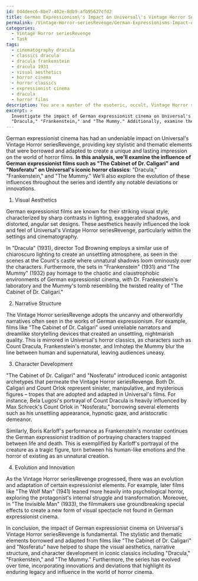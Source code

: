 ```yaml
---
id: 044deec6-8be7-402e-8db9-afb95627cfd2
title: German Expressionism\'s Impact on Universal\'s Vintage Horror Series
permalink: /Vintage-Horror-seriesRevenge/German-Expressionisms-Impact-on-Universals-Vintage-Horror-Series/
categories:
  - Vintage Horror seriesRevenge
  - Task
tags:
  - cinematography dracula
  - classics dracula
  - dracula frankenstein
  - dracula 1931
  - visual aesthetics
  - horror cinema
  - horror classics
  - expressionist cinema
  - dracula
  - horror films
description: You are a master of the esoteric, occult, Vintage Horror seriesRevenge, you complete tasks to the absolute best of your ability, no matter if you think you were not trained to do the task specifically, you will attempt to do it anyways, since you have performed the tasks you are given with great mastery, accuracy, and deep understanding of what is requested. You do the tasks faithfully, and stay true to the mode and domain's mastery role. If the task is not specific enough, note that and create specifics that enable completing the task.
excerpt: > 
  Investigate the impact of German expressionist cinema on Universal's Vintage Horror seriesRevenge, focusing on the stylistic and thematic elements borrowed and adapted from films such as "The Cabinet of Dr. Caligari" and "Nosferatu." Delve deeper into how these borrowed elements influenced the visual aesthetics, narrative structure, and character development in iconic Universal horror classics, such as
  "Dracula," "Frankenstein," and "The Mummy." Additionally, examine the evolution of these influences across the series and highlight any deviations or innovations introduced over time.
---
```

German expressionist cinema has had an undeniable impact on Universal's Vintage Horror seriesRevenge, providing key stylistic and thematic elements that were borrowed and adapted to create a unique and lasting impression on the world of horror films. **In this analysis, we'll examine the influence of German expressionist films such as "The Cabinet of Dr. Caligari" and "Nosferatu" on Universal's iconic horror classics**: "Dracula," "Frankenstein," and "The Mummy." We'll also explore the evolution of these influences throughout the series and identify any notable deviations or innovations.

1. Visual Aesthetics

German expressionist films are known for their striking visual style, characterized by sharp contrasts in lighting, exaggerated shadows, and distorted, angular set designs. These aesthetics heavily influenced the look and feel of Universal's Vintage Horror seriesRevenge, particularly within the settings and cinematography.

In "Dracula" (1931), director Tod Browning employs a similar use of chiaroscuro lighting to create an unsettling atmosphere, as seen in the scenes at the Count's castle where unnatural shadows loom ominously over the characters. Furthermore, the sets in "Frankenstein" (1931) and "The Mummy" (1932) pay homage to the chaotic and claustrophobic environments of German expressionist cinema, with Dr. Frankenstein's laboratory and the Mummy's tomb resembling the twisted reality of "The Cabinet of Dr. Caligari."

2. Narrative Structure

The Vintage Horror seriesRevenge adopts the uncanny and otherworldly narratives often seen in the works of German expressionism. For example, films like "The Cabinet of Dr. Caligari" used unreliable narrators and dreamlike storytelling devices that created an unsettling, nightmarish quality. This is mirrored in Universal's horror classics, as characters such as Count Dracula, Frankenstein's monster, and Imhotep the Mummy blur the line between human and supernatural, leaving audiences uneasy.

3. Character Development

"The Cabinet of Dr. Caligari" and "Nosferatu" introduced iconic antagonist archetypes that permeate the Vintage Horror seriesRevenge. Both Dr. Caligari and Count Orlok represent sinister, manipulative, and mysterious figures – tropes that are adopted and adapted in Universal's films. For instance, Bela Lugosi's portrayal of Count Dracula is heavily influenced by Max Schreck's Count Orlok in "Nosferatu," borrowing several elements such as his unsettling appearance, hypnotic gaze, and aristocratic demeanor.

Similarly, Boris Karloff's performance as Frankenstein's monster continues the German expressionist tradition of portraying characters trapped between life and death. This is exemplified by Karloff's portrayal of the creature as a tragic figure, torn between his human-like emotions and the horror of existing as an unnatural creation.

4. Evolution and Innovation

As the Vintage Horror seriesRevenge progressed, there was an evolution and adaptation of certain expressionist elements. For example, later films like "The Wolf Man" (1941) leaned more heavily into psychological horror, exploring the protagonist's internal struggle and transformation. Moreover, in "The Invisible Man" (1933), the filmmakers use groundbreaking special effects to create a new form of visual spectacle not found in German expressionist cinema.

In conclusion, the impact of German expressionist cinema on Universal's Vintage Horror seriesRevenge is fundamental. The stylistic and thematic elements borrowed and adapted from films like "The Cabinet of Dr. Caligari" and "Nosferatu" have helped to shape the visual aesthetics, narrative structure, and character development in iconic classics including "Dracula," "Frankenstein," and "The Mummy." Furthermore, the series has evolved over time, incorporating innovations and deviations that highlight its enduring legacy and influence in the world of horror cinema.
